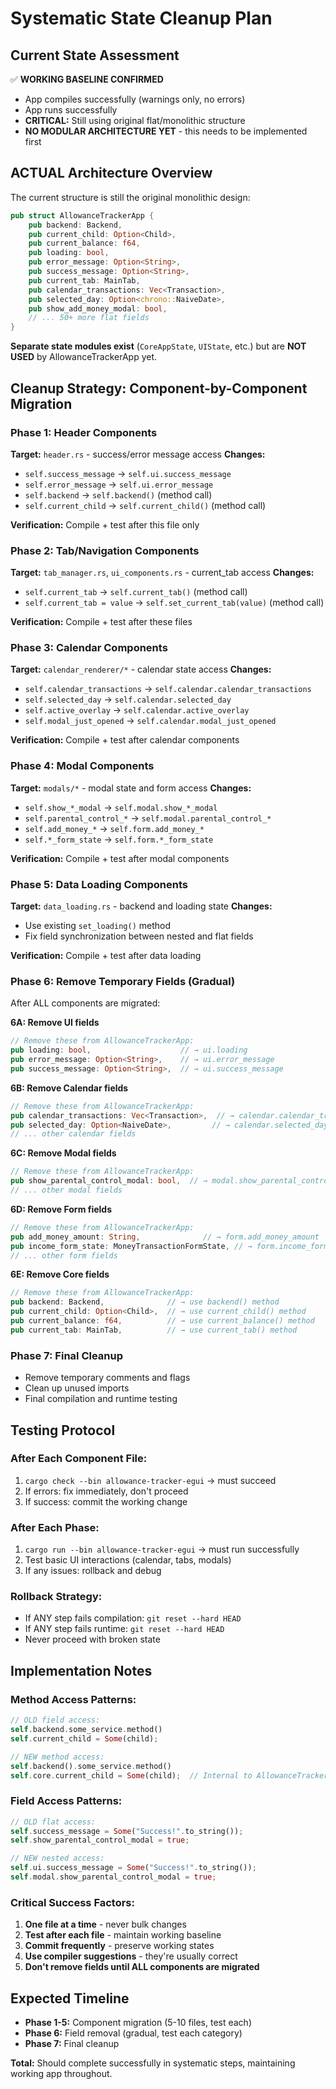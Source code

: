 # Systematic State Cleanup Plan

## **Current State Assessment**

✅ **WORKING BASELINE CONFIRMED**
- App compiles successfully (warnings only, no errors)
- App runs successfully 
- **CRITICAL:** Still using original flat/monolithic structure
- **NO MODULAR ARCHITECTURE YET** - this needs to be implemented first

## **ACTUAL Architecture Overview**

The current structure is still the original monolithic design:
```rust
pub struct AllowanceTrackerApp {
    pub backend: Backend,
    pub current_child: Option<Child>,
    pub current_balance: f64,
    pub loading: bool,
    pub error_message: Option<String>,
    pub success_message: Option<String>,
    pub current_tab: MainTab,
    pub calendar_transactions: Vec<Transaction>,
    pub selected_day: Option<chrono::NaiveDate>,
    pub show_add_money_modal: bool,
    // ... 50+ more flat fields
}
```

**Separate state modules exist** (`CoreAppState`, `UIState`, etc.) but are **NOT USED** by AllowanceTrackerApp yet.

## **Cleanup Strategy: Component-by-Component Migration**

### **Phase 1: Header Components** 
**Target:** `header.rs` - success/error message access
**Changes:**
- `self.success_message` → `self.ui.success_message`
- `self.error_message` → `self.ui.error_message` 
- `self.backend` → `self.backend()` (method call)
- `self.current_child` → `self.current_child()` (method call)

**Verification:** Compile + test after this file only

### **Phase 2: Tab/Navigation Components**
**Target:** `tab_manager.rs`, `ui_components.rs` - current_tab access
**Changes:**
- `self.current_tab` → `self.current_tab()` (method call)
- `self.current_tab = value` → `self.set_current_tab(value)` (method call)

**Verification:** Compile + test after these files

### **Phase 3: Calendar Components**  
**Target:** `calendar_renderer/*` - calendar state access
**Changes:**
- `self.calendar_transactions` → `self.calendar.calendar_transactions`
- `self.selected_day` → `self.calendar.selected_day`
- `self.active_overlay` → `self.calendar.active_overlay`
- `self.modal_just_opened` → `self.calendar.modal_just_opened`

**Verification:** Compile + test after calendar components

### **Phase 4: Modal Components**
**Target:** `modals/*` - modal state and form access
**Changes:**
- `self.show_*_modal` → `self.modal.show_*_modal`
- `self.parental_control_*` → `self.modal.parental_control_*`
- `self.add_money_*` → `self.form.add_money_*`
- `self.*_form_state` → `self.form.*_form_state`

**Verification:** Compile + test after modal components

### **Phase 5: Data Loading Components**
**Target:** `data_loading.rs` - backend and loading state
**Changes:**
- Use existing `set_loading()` method 
- Fix field synchronization between nested and flat fields

**Verification:** Compile + test after data loading

### **Phase 6: Remove Temporary Fields (Gradual)**
After ALL components are migrated:

**6A: Remove UI fields**
```rust
// Remove these from AllowanceTrackerApp:
pub loading: bool,                    // → ui.loading
pub error_message: Option<String>,    // → ui.error_message  
pub success_message: Option<String>,  // → ui.success_message
```

**6B: Remove Calendar fields**
```rust
// Remove these from AllowanceTrackerApp:
pub calendar_transactions: Vec<Transaction>,  // → calendar.calendar_transactions
pub selected_day: Option<NaiveDate>,         // → calendar.selected_day
// ... other calendar fields
```

**6C: Remove Modal fields**
```rust
// Remove these from AllowanceTrackerApp:
pub show_parental_control_modal: bool,  // → modal.show_parental_control_modal
// ... other modal fields
```

**6D: Remove Form fields**
```rust  
// Remove these from AllowanceTrackerApp:
pub add_money_amount: String,              // → form.add_money_amount
pub income_form_state: MoneyTransactionFormState, // → form.income_form_state
// ... other form fields
```

**6E: Remove Core fields**
```rust
// Remove these from AllowanceTrackerApp:
pub backend: Backend,              // → use backend() method
pub current_child: Option<Child>,  // → use current_child() method
pub current_balance: f64,          // → use current_balance() method
pub current_tab: MainTab,          // → use current_tab() method
```

### **Phase 7: Final Cleanup**
- Remove temporary comments and flags
- Clean up unused imports  
- Final compilation and runtime testing

## **Testing Protocol**

### **After Each Component File:**
1. `cargo check --bin allowance-tracker-egui` → must succeed
2. If errors: fix immediately, don't proceed
3. If success: commit the working change

### **After Each Phase:**
1. `cargo run --bin allowance-tracker-egui` → must run successfully
2. Test basic UI interactions (calendar, tabs, modals)
3. If any issues: rollback and debug

### **Rollback Strategy:**
- If ANY step fails compilation: `git reset --hard HEAD`
- If ANY step fails runtime: `git reset --hard HEAD`
- Never proceed with broken state

## **Implementation Notes**

### **Method Access Patterns:**
```rust
// OLD field access:
self.backend.some_service.method()
self.current_child = Some(child);

// NEW method access:  
self.backend().some_service.method()
self.core.current_child = Some(child);  // Internal to AllowanceTrackerApp methods only
```

### **Field Access Patterns:**
```rust
// OLD flat access:
self.success_message = Some("Success!".to_string());
self.show_parental_control_modal = true;

// NEW nested access:
self.ui.success_message = Some("Success!".to_string());
self.modal.show_parental_control_modal = true;
```

### **Critical Success Factors:**
1. **One file at a time** - never bulk changes
2. **Test after each file** - maintain working baseline
3. **Commit frequently** - preserve working states
4. **Use compiler suggestions** - they're usually correct
5. **Don't remove fields until ALL components are migrated**

## **Expected Timeline**
- **Phase 1-5:** Component migration (5-10 files, test each)
- **Phase 6:** Field removal (gradual, test each category) 
- **Phase 7:** Final cleanup

**Total:** Should complete successfully in systematic steps, maintaining working app throughout. 